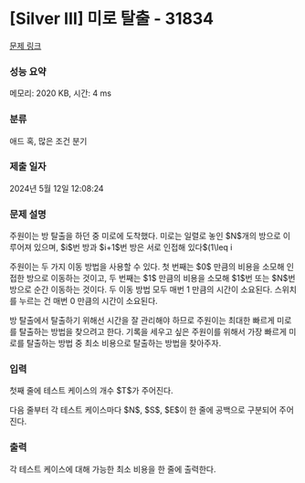 # [Silver III] 미로 탈출 - 31834 

[문제 링크](https://www.acmicpc.net/problem/31834) 

### 성능 요약

메모리: 2020 KB, 시간: 4 ms

### 분류

애드 혹, 많은 조건 분기

### 제출 일자

2024년 5월 12일 12:08:24

### 문제 설명

<p>주원이는 방 탈출을 하던 중 미로에 도착했다. 미로는 일렬로 놓인 $N$개의 방으로 이루어져 있으며, $i$번 방과 $i+1$번 방은 서로 인접해 있다$(1\leq i<N)$. 또한, 각 방에 스위치가 하나씩 있어, 주원이는 입구가 있는 $S$번 방에서 출발하여 모든 스위치를 누르고, 출구가 있는 $E$번 방으로 이동하여 탈출해야 한다.</p>

<p>주원이는 두 가지 이동 방법을 사용할 수 있다. 첫 번째는 $0$ 만큼의 비용을 소모해 인접한 방으로 이동하는 것이고, 두 번째는 $1$ 만큼의 비용을 소모해 $1$번 또는 $N$번 방으로 순간 이동하는 것이다. 두 이동 방법 모두 매번 1 만큼의 시간이 소요된다. 스위치를 누르는 건 매번 0 만큼의 시간이 소요된다.</p>

<p>방 탈출에서 탈출하기 위해선 시간을 잘 관리해야 하므로 주원이는 최대한 빠르게 미로를 탈출하는 방법을 찾으려고 한다. 기록을 세우고 싶은 주원이를 위해서 가장 빠르게 미로를 탈출하는 방법 중 최소 비용으로 탈출하는 방법을 찾아주자.</p>

### 입력 

 <p>첫째 줄에 테스트 케이스의 개수 $T$가 주어진다.</p>

<p>다음 줄부터 각 테스트 케이스마다 $N$, $S$, $E$이 한 줄에 공백으로 구분되어 주어진다.</p>

### 출력 

 <p>각 테스트 케이스에 대해 가능한 최소 비용을 한 줄에 출력한다.</p>

